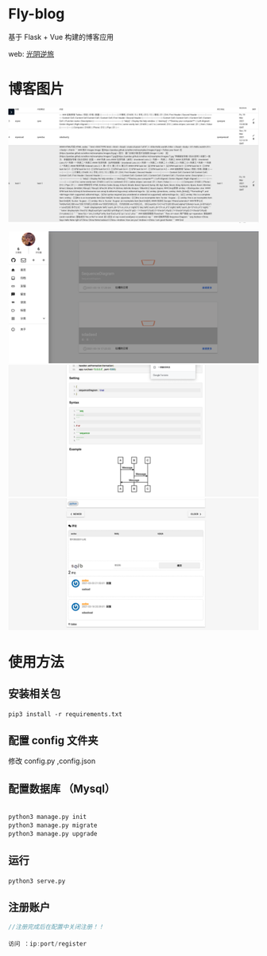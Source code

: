 # Fly-blog

基于 Flask + Vue 构建的博客应用

web: [光阴逆旅](https://flask.gynl.xyz/)

# 博客图片

![1](https://raw.githubusercontent.com/779505388/Fly-blog/master/example/20210327-213348.png)

![2](https://raw.githubusercontent.com/779505388/Fly-blog/master/example/%E6%88%AA%E5%B1%8F2021-03-27%E4%B8%8B%E5%8D%889.35.52.png)
![3](https://raw.githubusercontent.com/779505388/Fly-blog/master/example/%E6%88%AA%E5%B1%8F2021-03-27%E4%B8%8B%E5%8D%889.37.42.png)
![4](https://raw.githubusercontent.com/779505388/Fly-blog/master/example/%E6%88%AA%E5%B1%8F2021-03-27%E4%B8%8B%E5%8D%889.37.59.png)

# 使用方法

## 安装相关包

`pip3 install -r requirements.txt`

## 配置 config 文件夹

修改 config.py ,config.json

## 配置数据库 （Mysql）

```python

python3 manage.py init
python3 manage.py migrate
python3 manage.py upgrade

```

## 运行

`python3 serve.py`

## 注册账户

```javascript
//注册完成后在配置中关闭注册！！

访问 ：ip:port/register

```
